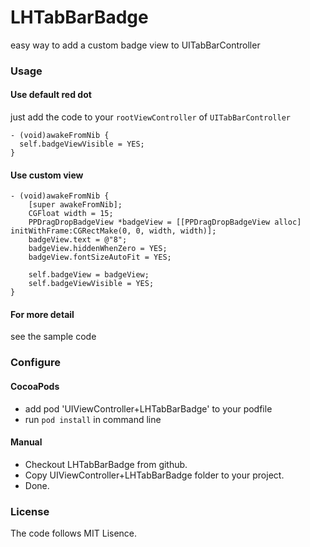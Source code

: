 # LHTabBarBadge
easy way to add a custom badge view to UITabBarController

### Usage

#### Use default red dot
just add the code to your `rootViewController` of `UITabBarController` 
```objc
- (void)awakeFromNib {
  self.badgeViewVisible = YES;
}
```

#### Use custom view

```objc
- (void)awakeFromNib {
    [super awakeFromNib];
    CGFloat width = 15;
    PPDragDropBadgeView *badgeView = [[PPDragDropBadgeView alloc] initWithFrame:CGRectMake(0, 0, width, width)];
    badgeView.text = @"8";
    badgeView.hiddenWhenZero = YES;
    badgeView.fontSizeAutoFit = YES;
    
    self.badgeView = badgeView;
    self.badgeViewVisible = YES;
}
```

#### For more detail

see the sample code

### Configure

#### CocoaPods

* add pod 'UIViewController+LHTabBarBadge' to your podfile
* run `pod install` in command line

#### Manual
* Checkout LHTabBarBadge from github.
* Copy UIViewController+LHTabBarBadge folder to your project.
* Done.

### License
The code follows MIT Lisence.
